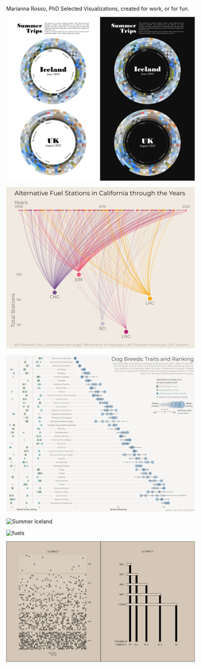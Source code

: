 Marianna Rosso, PhD
Selected Visualizations, created for work, or for fun.

![Summer Iceland](Iceland.png)

![fuels](fuels.jpg)

![fuels](dogbreeds.jpg)

![Summer Iceland](chapter1.png)

![fuels](chapter2.png)

![fuels](Picture1.png)
